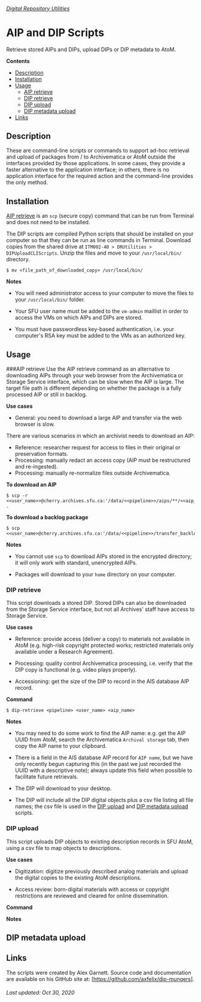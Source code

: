 ###### [Digital Repository Utilities](../README.md)

# AIP and DIP Scripts
Retrieve stored AIPs and DIPs, upload DIPs or DIP metadata to AtoM.

**Contents**
- [Description](#description)
- [Installation](#installation)
- [Usage](#usage)
  - [AIP retrieve](#aip-retrieve)
  - [DIP retrieve](#dip-retrieve)
  - [DIP upload](#dip-upload)
  - [DIP metadata upload](#dip-metadata-upload)
- [Links](#links)

## Description
These are command-line scripts or commands to support ad-hoc retrieval and upload of packages from / to Archivematica or AtoM outside the interfaces provided by those applications. In some cases, they provide a faster alternative to the application interface; in others, there is no application interface for the required action and the command-line provides the only method.

## Installation
[AIP retrieve](#aip-retrieve) is an `scp` (secure copy) command that can be run from Terminal and does not need to be installed.

The DIP scripts are compiled Python scripts that should be installed on your computer so that they can be run as line commands in Terminal. Download copies from the shared drive at `ITM002-40 > DRUtilities > DIPUploadCLIScripts`. Unzip the files and move to your `/usr/local/bin/` directory.

```
$ mv <file_path_of_downloaded_copy> /usr/local/bin/
```

**Notes**
- You will need administrator access to your computer to move the files to your `/usr/local/bin/` folder.

- Your SFU user name must be added to the `vm-admin` maillist in order to access the VMs on which AIPs and DIPs are stored.

- You must have passwordless key-based authentication, i.e. your computer's RSA key must be added to the VMs as an authorized key.

## Usage
###AIP retrieve
Use the AIP retrieve command as an alternative to downloading AIPs through your web browser from the Archivematica or Storage Service interface, which can be slow when the AIP is large. The target file path is different depending on whether the package is a fully processed AIP or still in backlog.

**Use cases**
- General: you need to download a large AIP and transfer via the web browser is slow.

There are various scenarios in which an archivist needs to download an AIP:
- Reference: researcher request for access to files in their original or preservation formats.
- Processing: manually redact an access copy (AIP must be restructured and re-ingested).
- Processing: manually re-normalize files outside Archivematica.

**To download an AIP**
```
$ scp -r <<user_name>>@cherry.archives.sfu.ca:'/data/<<pipeline>>/aips/**/<<aip_name>>*' .
```

**To download a backlog package**
```
$ scp <<user_name>@cherry.archives.sfu.ca:'/data/<<pipeline>>/transfer_backlog/originals/<<aip_name>>*'
```

**Notes**
- You cannot use `scp` to download AIPs stored in the encrypted directory; it will only work with standard, unencrypted AIPs.

- Packages will download to your `home` directory on your computer.

### DIP retrieve
This script downloads a stored DIP. Stored DIPs can also be downloaded from the Storage Service interface, but not all Archives' staff have access to Storage Service.

**Use cases**
- Reference: provide access (deliver a copy) to materials not available in AtoM (e.g. high-risk copyright protected works; restricted materials only available under a Research Agreement).

- Processing: quality control Archivematica processing, i.e. verify that the DIP copy is functional (e.g. video plays properly).

- Accessioning: get the size of the DIP to record in the AIS database AIP record.

**Command**
```
$ dip-retrieve <pipeline> <user_name> <aip_name>
```

**Notes**
- You may need to do some work to find the AIP name: e.g. get the AIP UUID from AtoM, search the Archivematica `Archival storage` tab, then copy the AIP name to your clipboard.

- There is a field in the AIS database AIP record for `AIP name`, but we have only recently begun capturing this (in the past we just recorded the UUID with a descriptive note); always update this field when possible to facilitate future retrievals.

- The DIP will download to your desktop.

- The DIP will include all the DIP digital objects plus a csv file listing all file names; the csv file is used in the [DIP upload](#dip-upload) and [DIP metadata upload](#dip-metadata-upload) scripts.

### DIP upload
This script uploads DIP objects to existing description records in SFU AtoM, using a csv file to map objects to descriptions.

**Use cases**
- Digitization: digitize previously described analog materials and upload the digital copies to the existing AtoM descriptions.

- Access review: born-digital materials with access or copyright restrictions are reviewed and cleared for online dissemination.

**Command**

**Notes**


## DIP metadata upload

## Links
The scripts were created by Alex Garnett. Source code and documentation are available on his GitHub site at: [https://github.com/axfelix/dip-mungers].

###### Last updated: Oct 30, 2020
